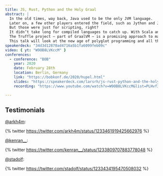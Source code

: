 ```yaml
---
title: JS, Rust, Python and the Holy Graal
abstract: |
  In the old times, way back, Java used to be the only JVM language.
  Later on, a few other players entered the field, such as Jython and JRuby.
  But those were just for scripting, right?
  It didn’t take long for compiled languages to catch up. With Scala and Kotlin, we have definitely entered the age of polyglot programming on the JVM.
  The Truffle project – part of GraalVM – is a promising approach to make it easy, efficient, and seamless to run alternative languages on the same VM as Java.
  This talk will look at the new age of polyglot programming and all the cool things we can do with it.
speakerdeck: "34d3d12870ad4716a5b1fa6099feb09c"
video: { yt: "W9OB8LVKccM" }
conferences:
  - conference: "BOB"
    year: 2020
    date: February 28th
    location: Berlin, Germany
    link: "https://bobkonf.de/2020/hupel.html"
    slides: "https://speakerdeck.com/larsrh/js-rust-python-and-the-holy-graal"
    recording: "https://www.youtube.com/watch?v=W9OB8LVKccM&list=PLHvf3gk-RdgWClskb81nBwwCCv7sRZqDm&index=15&t=0s"

---
```


## Testimonials

[@arkh4m](https://twitter.com/arkh4m):

{% twitter https://twitter.com/arkh4m/status/1233461919425662976 %}

[@kenran__](https://twitter.com/kenran__):

{% twitter https://twitter.com/kenran__/status/1233809707883778048 %}

[@stadolf](https://twitter.com/stadolf):

{% twitter https://twitter.com/stadolf/status/1233434195470508032 %}
